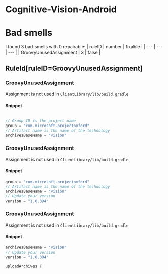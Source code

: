 # Cognitive-Vision-Android 
 
# Bad smells
I found 3 bad smells with 0 repairable:
| ruleID | number | fixable |
| --- | --- | --- |
| GroovyUnusedAssignment | 3 | false |
## RuleId[ruleID=GroovyUnusedAssignment]
### GroovyUnusedAssignment
Assignment is not used
in `ClientLibrary/lib/build.gradle`
#### Snippet
```java

// Group ID is the project name
group = "com.microsoft.projectoxford"
// Artifact name is the name of the technology
archivesBaseName = "vision"
```

### GroovyUnusedAssignment
Assignment is not used
in `ClientLibrary/lib/build.gradle`
#### Snippet
```java
group = "com.microsoft.projectoxford"
// Artifact name is the name of the technology
archivesBaseName = "vision"
// Update your version
version = "1.0.394"
```

### GroovyUnusedAssignment
Assignment is not used
in `ClientLibrary/lib/build.gradle`
#### Snippet
```java
archivesBaseName = "vision"
// Update your version
version = "1.0.394"

uploadArchives {
```

